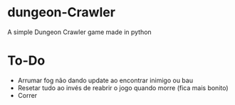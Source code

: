 # dungeon-Crawler

A simple Dungeon Crawler game made in python

# To-Do

- Arrumar fog não dando update ao encontrar inimigo ou bau
- Resetar tudo ao invés de reabrir o jogo quando morre (fica mais bonito)
- Correr
